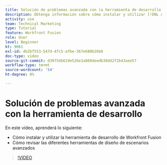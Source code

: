```yaml
---
title: Solución de problemas avanzada con la herramienta de desarrollo
description: Obtenga información sobre cómo instalar y utilizar [!DNL Adobe Workfront Fusion Dev Tool]y revise las diferentes herramientas de diseño de escenarios avanzados que incluye.
activity: use
team: Technical Marketing
type: Tutorial
feature: Workfront Fusion
role: User
level: Beginner
kt: 9061
exl-id: 4b2bf553-547d-4fc5-afbe-367e680b26b8
doc-type: video
source-git-commit: d39754b619e526e1a869deedb38dd2f2b43aee57
workflow-type: tm+mt
source-wordcount: '54'
ht-degree: 0%

---
```


# Solución de problemas avanzada con la herramienta de desarrollo

En este vídeo, aprenderá lo siguiente:

* Cómo instalar y utilizar la herramienta de desarrollo de Workfront Fusion
* Cómo revisar las diferentes herramientas de diseño de escenarios avanzados

>[!VIDEO](https://video.tv.adobe.com/v/335302/?quality=12)
